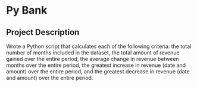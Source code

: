# Py Bank

## Project Description

Wrote a Python script that calculates each of the following criteria: the total number of months included in the dataset, the total amount of revenue gained over the entire period, the average change in revenue between months over the entire period, the greatest increase in revenue (date and amount) over the entire period, and the greatest decrease in revenue (date and amount) over the entire period.